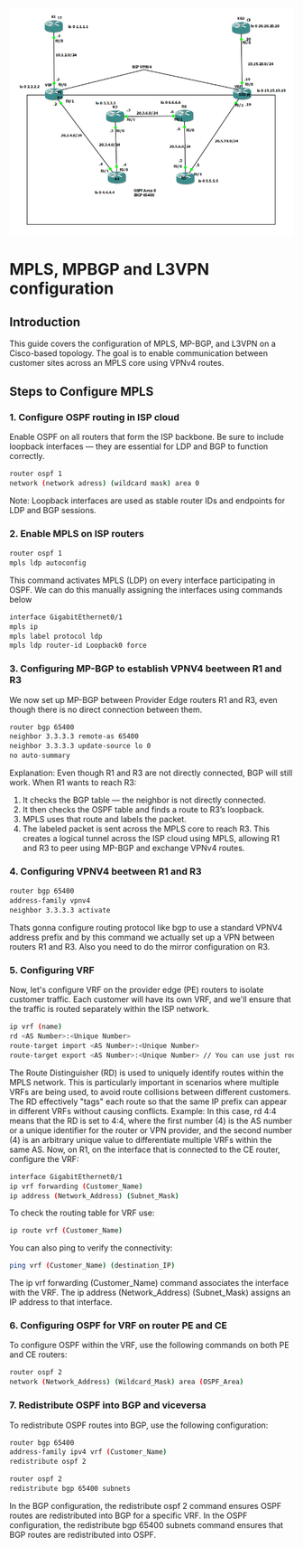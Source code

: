 ![Topology](Topology.PNG)

# MPLS, MPBGP and L3VPN configuration

## Introduction
This guide covers the configuration of MPLS, MP-BGP, and L3VPN on a Cisco-based topology. The goal is to enable communication between customer sites across an MPLS core using VPNv4 routes.

## Steps to Configure MPLS

### 1. Configure OSPF routing in ISP cloud
Enable OSPF on all routers that form the ISP backbone. Be sure to include loopback interfaces — they are essential for LDP and BGP to function correctly.
```sh
router ospf 1
network (network adress) (wildcard mask) area 0
```
 Note: Loopback interfaces are used as stable router IDs and endpoints for LDP and BGP sessions.

### 2. Enable MPLS on ISP routers

```sh
router ospf 1
mpls ldp autoconfig
```
This command activates MPLS (LDP) on every interface participating in OSPF. We can do this manually assigning the interfaces using commands below
```sh
interface GigabitEthernet0/1
mpls ip
mpls label protocol ldp
mpls ldp router-id Loopback0 force
```

### 3. Configuring MP-BGP to establish VPNV4 beetween R1 and R3
We now set up MP-BGP between Provider Edge routers R1 and R3, even though there is no direct connection between them.
```sh
router bgp 65400
neighbor 3.3.3.3 remote-as 65400
neighbor 3.3.3.3 update-source lo 0
no auto-summary
```

Explanation:
Even though R1 and R3 are not directly connected, BGP will still work. When R1 wants to reach R3:
1. It checks the BGP table — the neighbor is not directly connected.
2. It then checks the OSPF table and finds a route to R3’s loopback.
3. MPLS uses that route and labels the packet.
4. The labeled packet is sent across the MPLS core to reach R3.
This creates a logical tunnel across the ISP cloud using MPLS, allowing R1 and R3 to peer using MP-BGP and exchange VPNv4 routes.

### 4. Configuring VPNV4 beetween R1 and R3
```sh
router bgp 65400
address-family vpnv4
neighbor 3.3.3.3 activate
```
Thats gonna configure routing protocol like bgp to use a standard VPNV4 address prefix and by this command we actually set up a VPN between routers R1 and R3. Also you need to do the mirror configuration on R3.

### 5. Configuring VRF 
Now, let's configure VRF on the provider edge (PE) routers to isolate customer traffic. Each customer will have its own VRF, and we'll ensure that the traffic is routed separately within the ISP network.

```sh
ip vrf (name)
rd <AS Number>:<Unique Number>
route-target import <AS Number>:<Unique Number>
route-target export <AS Number>:<Unique Number> // You can use just route-target both <AS Number>:<Unique Number>
```
The Route Distinguisher (RD) is used to uniquely identify routes within the MPLS network. This is particularly important in scenarios where multiple VRFs are being used, to avoid route collisions between different customers. The RD effectively "tags" each route so that the same IP prefix can appear in different VRFs without causing conflicts.
Example:
In this case, rd 4:4 means that the RD is set to 4:4, where the first number (4) is the AS number or a unique identifier for the router or VPN provider, and the second number (4) is an arbitrary unique value to differentiate multiple VRFs within the same AS.
Now, on R1, on the interface that is connected to the CE router, configure the VRF:
```sh
interface GigabitEthernet0/1
ip vrf forwarding (Customer_Name)
ip address (Network_Address) (Subnet_Mask)
```
To check the routing table for VRF use:
```sh 
ip route vrf (Customer_Name)
```
You can also ping to verify the connectivity:
```sh 
ping vrf (Customer_Name) (destination_IP)
```
The ip vrf forwarding (Customer_Name) command associates the interface with the VRF. The ip address (Network_Address) (Subnet_Mask) assigns an IP address to that interface.

### 6. Configuring OSPF for VRF on router PE and CE
To configure OSPF within the VRF, use the following commands on both PE and CE routers:
```sh 
router ospf 2
network (Network_Address) (Wildcard_Mask) area (OSPF_Area)
```
### 7. Redistribute OSPF into BGP and viceversa
To redistribute OSPF routes into BGP, use the following configuration:
```sh 
router bgp 65400
address-family ipv4 vrf (Customer_Name)
redistribute ospf 2
```
```sh 
router ospf 2
redistribute bgp 65400 subnets
```
In the BGP configuration, the redistribute ospf 2 command ensures OSPF routes are redistributed into BGP for a specific VRF.
In the OSPF configuration, the redistribute bgp 65400 subnets command ensures that BGP routes are redistributed into OSPF.








